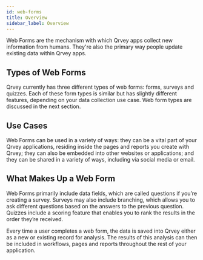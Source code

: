 ```yaml
---
id: web-forms
title: Overview
sidebar_label: Overview
---
```

<div style={{textAlign: "justify"}}>

Web Forms are the mechanism with which Qrvey apps collect new information from humans. They're also the primary way people update existing data within Qrvey apps. 

## Types of Web Forms
Qrvey currently has three different types of web forms: forms, surveys and quizzes. Each of these form types is similar but has slightly different features, depending on your data collection use case.  Web form types are discussed in the next section. 

## Use Cases
Web Forms can be used in a variety of ways:  they can be a vital part of your Qrvey applications, residing inside the pages and reports you create with Qrvey; they can also be embedded into other websites or applications; and they can be shared in a variety of ways, including via social media or email. 

## What Makes Up a Web Form
Web Forms primarily include data fields, which are called questions if you’re creating a survey. Surveys may also include branching, which allows you to ask different questions based on the answers to the previous question.  Quizzes include a scoring feature that enables you to rank the results in the order they’re received. 

Every time a user completes a web form, the data is saved into Qrvey either as a new or existing record for analysis. The results of this analysis can then be included in workflows, pages and reports throughout the rest of your application. 

</div>